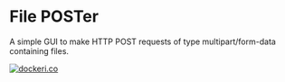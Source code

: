 # File POSTer

A simple GUI to make HTTP POST requests of type multipart/form-data containing files.

[![dockeri.co](https://dockeri.co/image/moreillon/file-poster)](https://hub.docker.com/r/moreillon/file-poster)